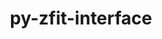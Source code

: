 ---
title: "py-zfit-interface"
layout: cache
categories: [package, develop]
meta: {"compilers": ["none"], "num_specs": 63, "num_specs_by_stack": {"hep": 63, "root": 63}, "oss": ["ubuntu22.04", "ubuntu24.04"], "platforms": ["linux"], "stacks": ["hep", "root"], "targets": ["x86_64_v3"], "versions": ["0.0.3"]}
spec_details: [{"compiler": "none", "hash": "22kemi7uednzymyzb2w3rdwcg2prgirz", "os": "ubuntu24.04", "platform": "linux", "size": "-", "stacks": ["hep", "root"], "target": "x86_64_v3", "variants": ["build_system=python_pip"], "versions": ["0.0.3"]}, {"compiler": "none", "hash": "2oj5s3cusjm5dchh4r75uic33iatjmr2", "os": "ubuntu22.04", "platform": "linux", "size": "-", "stacks": ["hep", "root"], "target": "x86_64_v3", "variants": ["build_system=python_pip"], "versions": ["0.0.3"]}, {"compiler": "none", "hash": "2r2srscg36xsrpwqw3ukfnjxf7dtbjtq", "os": "ubuntu24.04", "platform": "linux", "size": "-", "stacks": ["hep", "root"], "target": "x86_64_v3", "variants": ["build_system=python_pip"], "versions": ["0.0.3"]}, {"compiler": "none", "hash": "3nq4bbpbhq2bx3ch6bppopah5scepvu2", "os": "ubuntu22.04", "platform": "linux", "size": "-", "stacks": ["hep", "root"], "target": "x86_64_v3", "variants": ["build_system=python_pip"], "versions": ["0.0.3"]}, {"compiler": "none", "hash": "4l3s3rgxjqrrrqyhf44jj4jnbs6tdixu", "os": "ubuntu22.04", "platform": "linux", "size": "-", "stacks": ["hep", "root"], "target": "x86_64_v3", "variants": ["build_system=python_pip"], "versions": ["0.0.3"]}, {"compiler": "none", "hash": "56l7boekqlozm44vndd6bpdml3r7hdzb", "os": "ubuntu24.04", "platform": "linux", "size": "-", "stacks": ["hep", "root"], "target": "x86_64_v3", "variants": ["build_system=python_pip"], "versions": ["0.0.3"]}, {"compiler": "none", "hash": "5hmdlctgvsxgmfchyrbgdg7tlrxonuyi", "os": "ubuntu22.04", "platform": "linux", "size": "-", "stacks": ["hep", "root"], "target": "x86_64_v3", "variants": ["build_system=python_pip"], "versions": ["0.0.3"]}, {"compiler": "none", "hash": "5mz3eselgbavd4owjvgln6lmrwkdbtgf", "os": "ubuntu22.04", "platform": "linux", "size": "-", "stacks": ["hep", "root"], "target": "x86_64_v3", "variants": ["build_system=python_pip"], "versions": ["0.0.3"]}, {"compiler": "none", "hash": "66v57x3epxkuazjwohwbkn3yx2v3xz23", "os": "ubuntu22.04", "platform": "linux", "size": "-", "stacks": ["hep", "root"], "target": "x86_64_v3", "variants": ["build_system=python_pip"], "versions": ["0.0.3"]}, {"compiler": "none", "hash": "67xak66aqyp4rq62t7tw6gccanw7yuao", "os": "ubuntu22.04", "platform": "linux", "size": "-", "stacks": ["hep", "root"], "target": "x86_64_v3", "variants": ["build_system=python_pip"], "versions": ["0.0.3"]}, {"compiler": "none", "hash": "77ygydmbitg3apse2ctiudbsl4k5swd6", "os": "ubuntu24.04", "platform": "linux", "size": "-", "stacks": ["hep", "root"], "target": "x86_64_v3", "variants": ["build_system=python_pip"], "versions": ["0.0.3"]}, {"compiler": "none", "hash": "7pbvjaagnjm4wgj3nrxmrpqox74agr4c", "os": "ubuntu22.04", "platform": "linux", "size": "-", "stacks": ["hep", "root"], "target": "x86_64_v3", "variants": ["build_system=python_pip"], "versions": ["0.0.3"]}, {"compiler": "none", "hash": "7xoqo4zow7mwn4be7fyrp244kw4balim", "os": "ubuntu22.04", "platform": "linux", "size": "-", "stacks": ["hep", "root"], "target": "x86_64_v3", "variants": ["build_system=python_pip"], "versions": ["0.0.3"]}, {"compiler": "none", "hash": "a3nhtflsxl5iidljxkua77fmycaf23oc", "os": "ubuntu22.04", "platform": "linux", "size": "-", "stacks": ["hep", "root"], "target": "x86_64_v3", "variants": ["build_system=python_pip"], "versions": ["0.0.3"]}, {"compiler": "none", "hash": "a64ylm5qvpqd47tcol7jne6vrzirqepv", "os": "ubuntu22.04", "platform": "linux", "size": "-", "stacks": ["hep", "root"], "target": "x86_64_v3", "variants": ["build_system=python_pip"], "versions": ["0.0.3"]}, {"compiler": "none", "hash": "ao23vjsi6tx2whjtrkxoqsfami3x7yl3", "os": "ubuntu24.04", "platform": "linux", "size": "-", "stacks": ["hep", "root"], "target": "x86_64_v3", "variants": ["build_system=python_pip"], "versions": ["0.0.3"]}, {"compiler": "none", "hash": "btoehbhsr4clcdn2nwpgpiydetwjazze", "os": "ubuntu22.04", "platform": "linux", "size": "-", "stacks": ["hep", "root"], "target": "x86_64_v3", "variants": ["build_system=python_pip"], "versions": ["0.0.3"]}, {"compiler": "none", "hash": "cqfi3ken756xj4ed6hpuhlsjfzeyd2cj", "os": "ubuntu24.04", "platform": "linux", "size": "-", "stacks": ["hep", "root"], "target": "x86_64_v3", "variants": ["build_system=python_pip"], "versions": ["0.0.3"]}, {"compiler": "none", "hash": "dagddkyh6737lse2c43nnw3lvvgkafuh", "os": "ubuntu22.04", "platform": "linux", "size": "-", "stacks": ["hep", "root"], "target": "x86_64_v3", "variants": ["build_system=python_pip"], "versions": ["0.0.3"]}, {"compiler": "none", "hash": "dkwjnqy36ecl2hv6r3f7vpzjvp46ocyx", "os": "ubuntu24.04", "platform": "linux", "size": "-", "stacks": ["hep", "root"], "target": "x86_64_v3", "variants": ["build_system=python_pip"], "versions": ["0.0.3"]}, {"compiler": "none", "hash": "dr4fahntolefhr2bpzdrtpzhaz4wxisb", "os": "ubuntu22.04", "platform": "linux", "size": "-", "stacks": ["hep", "root"], "target": "x86_64_v3", "variants": ["build_system=python_pip"], "versions": ["0.0.3"]}, {"compiler": "none", "hash": "dvnwdak2ll6ulnr7qazgi6ynjwjuogli", "os": "ubuntu22.04", "platform": "linux", "size": "-", "stacks": ["hep", "root"], "target": "x86_64_v3", "variants": ["build_system=python_pip"], "versions": ["0.0.3"]}, {"compiler": "none", "hash": "egnw67j3yvi52d3ci67ajwyazpyq65m3", "os": "ubuntu24.04", "platform": "linux", "size": "-", "stacks": ["hep", "root"], "target": "x86_64_v3", "variants": ["build_system=python_pip"], "versions": ["0.0.3"]}, {"compiler": "none", "hash": "emd63rit6yxrgii3ugjdcq3fh5gp6q5c", "os": "ubuntu24.04", "platform": "linux", "size": "-", "stacks": ["hep", "root"], "target": "x86_64_v3", "variants": ["build_system=python_pip"], "versions": ["0.0.3"]}, {"compiler": "none", "hash": "epko6gxblmggqi2dujwq6xjx7rqbx6u4", "os": "ubuntu22.04", "platform": "linux", "size": "-", "stacks": ["hep", "root"], "target": "x86_64_v3", "variants": ["build_system=python_pip"], "versions": ["0.0.3"]}, {"compiler": "none", "hash": "eq6kamoptp6eoexji26tlfnfb4sshrzg", "os": "ubuntu22.04", "platform": "linux", "size": "-", "stacks": ["hep", "root"], "target": "x86_64_v3", "variants": ["build_system=python_pip"], "versions": ["0.0.3"]}, {"compiler": "none", "hash": "eqmkz5xto5pmpwh7dy67b44c6onuopwn", "os": "ubuntu22.04", "platform": "linux", "size": "-", "stacks": ["hep", "root"], "target": "x86_64_v3", "variants": ["build_system=python_pip"], "versions": ["0.0.3"]}, {"compiler": "none", "hash": "gvayihjntzijd5yx42oq4qiojkjblbdr", "os": "ubuntu22.04", "platform": "linux", "size": "-", "stacks": ["hep", "root"], "target": "x86_64_v3", "variants": ["build_system=python_pip"], "versions": ["0.0.3"]}, {"compiler": "none", "hash": "h43w6cfzgijngysj7va4k65ajbruvtpz", "os": "ubuntu22.04", "platform": "linux", "size": "-", "stacks": ["hep", "root"], "target": "x86_64_v3", "variants": ["build_system=python_pip"], "versions": ["0.0.3"]}, {"compiler": "none", "hash": "h6buzbza4qne7kbx6zeuxrfftp4zw2xi", "os": "ubuntu22.04", "platform": "linux", "size": "-", "stacks": ["hep", "root"], "target": "x86_64_v3", "variants": ["build_system=python_pip"], "versions": ["0.0.3"]}, {"compiler": "none", "hash": "hqffth37r6tu7uu5kz4ufpcmqldwsupt", "os": "ubuntu22.04", "platform": "linux", "size": "-", "stacks": ["hep", "root"], "target": "x86_64_v3", "variants": ["build_system=python_pip"], "versions": ["0.0.3"]}, {"compiler": "none", "hash": "iq3wykklfelazm57u6zewz4iq2axjglw", "os": "ubuntu24.04", "platform": "linux", "size": "-", "stacks": ["hep", "root"], "target": "x86_64_v3", "variants": ["build_system=python_pip"], "versions": ["0.0.3"]}, {"compiler": "none", "hash": "isntt6xahnpg2ws25aezblgvtslftqbs", "os": "ubuntu22.04", "platform": "linux", "size": "-", "stacks": ["hep", "root"], "target": "x86_64_v3", "variants": ["build_system=python_pip"], "versions": ["0.0.3"]}, {"compiler": "none", "hash": "j6btrcyhab2e2d3dss65fryf3hf4t3mm", "os": "ubuntu22.04", "platform": "linux", "size": "-", "stacks": ["hep", "root"], "target": "x86_64_v3", "variants": ["build_system=python_pip"], "versions": ["0.0.3"]}, {"compiler": "none", "hash": "jhs22fillooqlnxa5dlp4wt5kbtkjcni", "os": "ubuntu22.04", "platform": "linux", "size": "-", "stacks": ["hep", "root"], "target": "x86_64_v3", "variants": ["build_system=python_pip"], "versions": ["0.0.3"]}, {"compiler": "none", "hash": "jht2lmgugyakqhauh2w2eef2dc4e3hds", "os": "ubuntu24.04", "platform": "linux", "size": "-", "stacks": ["hep", "root"], "target": "x86_64_v3", "variants": ["build_system=python_pip"], "versions": ["0.0.3"]}, {"compiler": "none", "hash": "jx4yzy6fxw3adgvyppyv6uuajqhpcjrx", "os": "ubuntu24.04", "platform": "linux", "size": "-", "stacks": ["hep", "root"], "target": "x86_64_v3", "variants": ["build_system=python_pip"], "versions": ["0.0.3"]}, {"compiler": "none", "hash": "kprbxcut6xrzoiyatj2mwo6qfsg7gwfu", "os": "ubuntu24.04", "platform": "linux", "size": "-", "stacks": ["hep", "root"], "target": "x86_64_v3", "variants": ["build_system=python_pip"], "versions": ["0.0.3"]}, {"compiler": "none", "hash": "kzq3y5usrjb3hgnyoyoceayvr6tmynfo", "os": "ubuntu24.04", "platform": "linux", "size": "-", "stacks": ["hep", "root"], "target": "x86_64_v3", "variants": ["build_system=python_pip"], "versions": ["0.0.3"]}, {"compiler": "none", "hash": "lalcgmmfdp2ncidwzrvyc6wokhbfm7cs", "os": "ubuntu24.04", "platform": "linux", "size": "-", "stacks": ["hep", "root"], "target": "x86_64_v3", "variants": ["build_system=python_pip"], "versions": ["0.0.3"]}, {"compiler": "none", "hash": "lgnk6kpnccn6gn24fv7fcylz5t4k7sfb", "os": "ubuntu22.04", "platform": "linux", "size": "-", "stacks": ["hep", "root"], "target": "x86_64_v3", "variants": ["build_system=python_pip"], "versions": ["0.0.3"]}, {"compiler": "none", "hash": "nnnheur23u3ao3uyk2wxrnb3yunmsdjp", "os": "ubuntu24.04", "platform": "linux", "size": "-", "stacks": ["hep", "root"], "target": "x86_64_v3", "variants": ["build_system=python_pip"], "versions": ["0.0.3"]}, {"compiler": "none", "hash": "pffrsneg656dtyhbli6sixjdlu6e2xlw", "os": "ubuntu22.04", "platform": "linux", "size": "-", "stacks": ["hep", "root"], "target": "x86_64_v3", "variants": ["build_system=python_pip"], "versions": ["0.0.3"]}, {"compiler": "none", "hash": "phwwy3yea2kpwsewgciewltida63t2yb", "os": "ubuntu22.04", "platform": "linux", "size": "-", "stacks": ["hep", "root"], "target": "x86_64_v3", "variants": ["build_system=python_pip"], "versions": ["0.0.3"]}, {"compiler": "none", "hash": "qeogke6tjozoylyj7yblzchsqesnki4l", "os": "ubuntu22.04", "platform": "linux", "size": "-", "stacks": ["hep", "root"], "target": "x86_64_v3", "variants": ["build_system=python_pip"], "versions": ["0.0.3"]}, {"compiler": "none", "hash": "r464r3k2oo4sdznnbl26d2dffhicvou6", "os": "ubuntu22.04", "platform": "linux", "size": "-", "stacks": ["hep", "root"], "target": "x86_64_v3", "variants": ["build_system=python_pip"], "versions": ["0.0.3"]}, {"compiler": "none", "hash": "rc34owjcfdrrrgvshq3bkvegg6skumr3", "os": "ubuntu22.04", "platform": "linux", "size": "-", "stacks": ["hep", "root"], "target": "x86_64_v3", "variants": ["build_system=python_pip"], "versions": ["0.0.3"]}, {"compiler": "none", "hash": "rpspdrhumb4xi7gfb7p7ulrbvfzx3it3", "os": "ubuntu24.04", "platform": "linux", "size": "-", "stacks": ["hep", "root"], "target": "x86_64_v3", "variants": ["build_system=python_pip"], "versions": ["0.0.3"]}, {"compiler": "none", "hash": "rxhfshudwhrz3jzoa25uxrhstwrqzjza", "os": "ubuntu24.04", "platform": "linux", "size": "-", "stacks": ["hep", "root"], "target": "x86_64_v3", "variants": ["build_system=python_pip"], "versions": ["0.0.3"]}, {"compiler": "none", "hash": "s5asep7mtavhbin7vr4pedqxudzfvbni", "os": "ubuntu22.04", "platform": "linux", "size": "-", "stacks": ["hep", "root"], "target": "x86_64_v3", "variants": ["build_system=python_pip"], "versions": ["0.0.3"]}, {"compiler": "none", "hash": "t4cohlgntk7gwdkb4pa6s3lfl7hmxosl", "os": "ubuntu22.04", "platform": "linux", "size": "-", "stacks": ["hep", "root"], "target": "x86_64_v3", "variants": ["build_system=python_pip"], "versions": ["0.0.3"]}, {"compiler": "none", "hash": "t6eszkvpwogkhlx2gdm5h57kcggm675h", "os": "ubuntu22.04", "platform": "linux", "size": "-", "stacks": ["hep", "root"], "target": "x86_64_v3", "variants": ["build_system=python_pip"], "versions": ["0.0.3"]}, {"compiler": "none", "hash": "tykdy2dptfmsn7pv675xta2ml2n57ill", "os": "ubuntu22.04", "platform": "linux", "size": "-", "stacks": ["hep", "root"], "target": "x86_64_v3", "variants": ["build_system=python_pip"], "versions": ["0.0.3"]}, {"compiler": "none", "hash": "vtjabpxs4ui7igosyftapnihblu6uoxc", "os": "ubuntu22.04", "platform": "linux", "size": "-", "stacks": ["hep", "root"], "target": "x86_64_v3", "variants": ["build_system=python_pip"], "versions": ["0.0.3"]}, {"compiler": "none", "hash": "vyutdqp7ftkwxsjbqg2fy5ypmmqqowq5", "os": "ubuntu22.04", "platform": "linux", "size": "-", "stacks": ["hep", "root"], "target": "x86_64_v3", "variants": ["build_system=python_pip"], "versions": ["0.0.3"]}, {"compiler": "none", "hash": "x2s6p5jjpcd43ng6gv3iim4ylcy45kjj", "os": "ubuntu24.04", "platform": "linux", "size": "-", "stacks": ["hep", "root"], "target": "x86_64_v3", "variants": ["build_system=python_pip"], "versions": ["0.0.3"]}, {"compiler": "none", "hash": "xibyileqaiazds4rik3ijzxai6ej6a27", "os": "ubuntu22.04", "platform": "linux", "size": "-", "stacks": ["hep", "root"], "target": "x86_64_v3", "variants": ["build_system=python_pip"], "versions": ["0.0.3"]}, {"compiler": "none", "hash": "xvsqr6mh7nfmhadq7i7tn4iinxplzfzo", "os": "ubuntu24.04", "platform": "linux", "size": "-", "stacks": ["hep", "root"], "target": "x86_64_v3", "variants": ["build_system=python_pip"], "versions": ["0.0.3"]}, {"compiler": "none", "hash": "y3fqnd4lghsosimqusbxks5tivppvy5n", "os": "ubuntu22.04", "platform": "linux", "size": "-", "stacks": ["hep", "root"], "target": "x86_64_v3", "variants": ["build_system=python_pip"], "versions": ["0.0.3"]}, {"compiler": "none", "hash": "ylid2vnfttqla3hzzie3h7arer3ooaps", "os": "ubuntu22.04", "platform": "linux", "size": "-", "stacks": ["hep", "root"], "target": "x86_64_v3", "variants": ["build_system=python_pip"], "versions": ["0.0.3"]}, {"compiler": "none", "hash": "zfv5joaajxdafid26ppv76guowmghfyl", "os": "ubuntu22.04", "platform": "linux", "size": "-", "stacks": ["hep", "root"], "target": "x86_64_v3", "variants": ["build_system=python_pip"], "versions": ["0.0.3"]}, {"compiler": "none", "hash": "zhohk6agppgeyozyr4cntmzuipxceoxz", "os": "ubuntu22.04", "platform": "linux", "size": "-", "stacks": ["hep", "root"], "target": "x86_64_v3", "variants": ["build_system=python_pip"], "versions": ["0.0.3"]}, {"compiler": "none", "hash": "zpe76p4ws2kjvvpey4hqvtie3h65vigy", "os": "ubuntu22.04", "platform": "linux", "size": "-", "stacks": ["hep", "root"], "target": "x86_64_v3", "variants": ["build_system=python_pip"], "versions": ["0.0.3"]}]
---